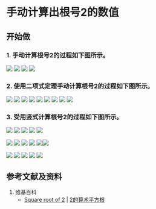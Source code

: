 # 手动计算出根号2的数值

## 开始做

### 1. 手动计算根号2的过程如下图所示。

![](/images/数系/可比数和不可比数/手动计算出根号2的数值/1a1.jpg)
![](/images/数系/可比数和不可比数/手动计算出根号2的数值/1a2.jpg)
![](/images/数系/可比数和不可比数/手动计算出根号2的数值/1a3.jpg)
![](/images/数系/可比数和不可比数/手动计算出根号2的数值/1a4.jpg)

### 2. 使用二项式定理手动计算根号2的过程如下图所示。

![](/images/数系/可比数和不可比数/手动计算出根号2的数值/2a1.jpg)
![](/images/数系/可比数和不可比数/手动计算出根号2的数值/2a2.jpg)
![](/images/数系/可比数和不可比数/手动计算出根号2的数值/2a2-1.jpg)
![](/images/数系/可比数和不可比数/手动计算出根号2的数值/2a3.jpg)
![](/images/数系/可比数和不可比数/手动计算出根号2的数值/2a3-1.jpg)
![](/images/数系/可比数和不可比数/手动计算出根号2的数值/2a4.jpg)
![](/images/数系/可比数和不可比数/手动计算出根号2的数值/2a4-1.jpg)
![](/images/数系/可比数和不可比数/手动计算出根号2的数值/2a5.jpg)
![](/images/数系/可比数和不可比数/手动计算出根号2的数值/2a5-1.jpg)

### 3. 受用竖式计算根号2的过程如下图所示。

![](/images/数系/可比数和不可比数/手动计算出根号2的数值/3a1.jpg)
![](/images/数系/可比数和不可比数/手动计算出根号2的数值/3a2.jpg)
![](/images/数系/可比数和不可比数/手动计算出根号2的数值/3a3.jpg)
![](/images/数系/可比数和不可比数/手动计算出根号2的数值/3a4.jpg)
![](/images/数系/可比数和不可比数/手动计算出根号2的数值/3a5.jpg)

![](/images/数系/可比数和不可比数/手动计算出根号2的数值/3a6.jpg)
![](/images/数系/可比数和不可比数/手动计算出根号2的数值/3a7.jpg)
![](/images/数系/可比数和不可比数/手动计算出根号2的数值/3a8.jpg)
![](/images/数系/可比数和不可比数/手动计算出根号2的数值/3a9.jpg)
![](/images/数系/可比数和不可比数/手动计算出根号2的数值/3a10.jpg)![](/images/数系/可比数和不可比数/手动计算出根号2的数值/3a1.jpg)

![](/images/数系/可比数和不可比数/手动计算出根号2的数值/3a11.jpg)
![](/images/数系/可比数和不可比数/手动计算出根号2的数值/3a12.jpg)
![](/images/数系/可比数和不可比数/手动计算出根号2的数值/3a13.jpg)
![](/images/数系/可比数和不可比数/手动计算出根号2的数值/3a14.jpg)
![](/images/数系/可比数和不可比数/手动计算出根号2的数值/3a15.jpg)

## 参考文献及资料

1. 维基百科
	- [Square root of 2](https://en.wikipedia.org/wiki/Square_root_of_2) |  [2的算术平方根](https://zh.wikipedia.org/wiki/2的算术平方根)